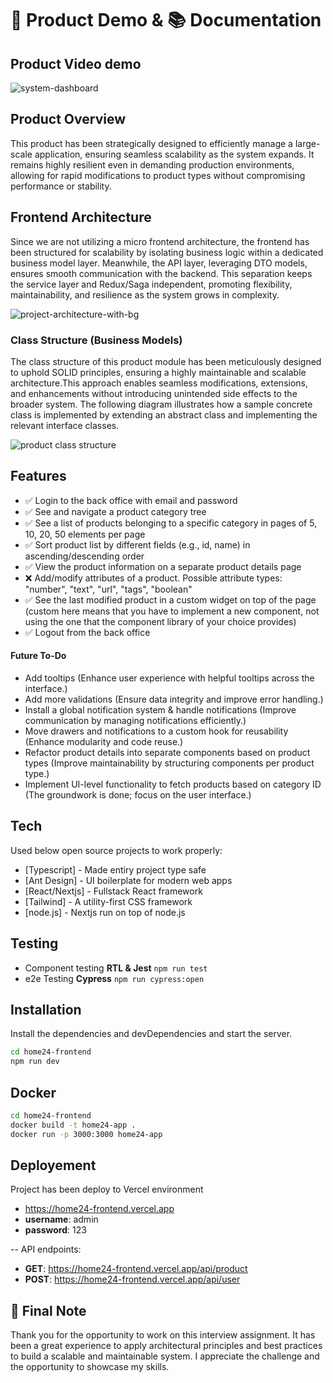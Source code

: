 # 🎥 Product Demo & 📚 Documentation

## Product Video demo

![system-dashboard](https://github.com/user-attachments/assets/cb4b0e36-f081-48e6-9da4-2db0722519c6)

## Product Overview

This product has been strategically designed to efficiently manage a large-scale application, ensuring seamless scalability as the system expands. It remains highly resilient even in demanding production environments, allowing for rapid modifications to product types without compromising performance or stability.

## Frontend Architecture

Since we are not utilizing a micro frontend architecture, the frontend has been structured for scalability by isolating business logic within a dedicated business model layer. Meanwhile, the API layer, leveraging DTO models, ensures smooth communication with the backend. This separation keeps the service layer and Redux/Saga independent, promoting flexibility, maintainability, and resilience as the system grows in complexity.

![project-architecture-with-bg](https://github.com/user-attachments/assets/870b04cb-3321-4a1b-94cf-90ed9b66d835)

### Class Structure (Business Models)

The class structure of this product module has been meticulously designed to uphold SOLID principles, ensuring a highly maintainable and scalable architecture.This approach enables seamless modifications, extensions, and enhancements without introducing unintended side effects to the broader system. The following diagram illustrates how a sample concrete class is implemented by extending an abstract class and implementing the relevant interface classes.

![product class structure](https://github.com/user-attachments/assets/c29d4dc1-1c85-401f-88e5-65b0f2baea15)

## Features

- ✅ Login to the back office with email and password
- ✅ See and navigate a product category tree
- ✅ See a list of products belonging to a specific category in pages of 5, 10, 20, 50 elements per page
- ✅ Sort product list by different fields (e.g., id, name) in ascending/descending order
- ✅ View the product information on a separate product details page
- ❌ Add/modify attributes of a product. Possible attribute types: "number", "text", "url", "tags", "boolean"
- ✅ See the last modified product in a custom widget on top of the page (custom here means that you have to implement a new component, not using the one that the component library of your choice provides)
- ✅ Logout from the back office

#### Future To-Do

- Add tooltips (Enhance user experience with helpful tooltips across the interface.)
- Add more validations (Ensure data integrity and improve error handling.)
- Install a global notification system & handle notifications (Improve communication by managing notifications efficiently.)
- Move drawers and notifications to a custom hook for reusability (Enhance modularity and code reuse.)
- Refactor product details into separate components based on product types (Improve maintainability by structuring components per product type.)
- Implement UI-level functionality to fetch products based on category ID (The groundwork is done; focus on the user interface.)

## Tech

Used below open source projects to work properly:

- [Typescript] - Made entiry project type safe
- [Ant Design] - UI boilerplate for modern web apps
- [React/Nextjs] - Fullstack React framework
- [Tailwind] - A utility-first CSS framework
- [node.js] - Nextjs run on top of node.js

## Testing

- Component testing **RTL & Jest** `npm run test`
- e2e Testing **Cypress** `npm run cypress:open`

## Installation

Install the dependencies and devDependencies and start the server.

```sh
cd home24-frontend
npm run dev
```

## Docker

```sh
cd home24-frontend
docker build -t home24-app .
docker run -p 3000:3000 home24-app
```

## Deployement

Project has been deploy to Vercel environment

- https://home24-frontend.vercel.app
- **username**: admin
- **password**: 123

-- API endpoints:
- **GET**: https://home24-frontend.vercel.app/api/product
- **POST**: https://home24-frontend.vercel.app/api/user

## 🙏 Final Note

Thank you for the opportunity to work on this interview assignment. It has been a great experience to apply architectural principles and best practices to build a scalable and maintainable system. I appreciate the challenge and the opportunity to showcase my skills.
